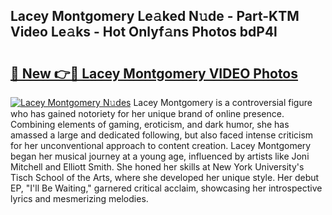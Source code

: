 ## Lacey Montgomery Le𝚊ked N𝚞de - Part-KTM Video Le𝚊ks - Hot Onlyf𝚊ns Photos bdP4l

# <h2><a href="http://ab75883.deff.icu/?id=Lacey+Montgomery">🔗 New 👉🔴 Lacey Montgomery VIDEO Photos</a></h2>

[![Lacey Montgomery N𝚞des](https://i.imgur.com/rIISA9y.gif)](http://ab75883.deff.icu/?id=Lacey+Montgomery)
Lacey Montgomery is a controversial figure who has gained notoriety for her unique brand of online presence. Combining elements of gaming, eroticism, and dark humor, she has amassed a large and dedicated following, but also faced intense criticism for her unconventional approach to content creation. Lacey Montgomery began her musical journey at a young age, influenced by artists like Joni Mitchell and Elliott Smith. She honed her skills at New York University's Tisch School of the Arts, where she developed her unique style. Her debut EP, "I'll Be Waiting," garnered critical acclaim, showcasing her introspective lyrics and mesmerizing melodies.
